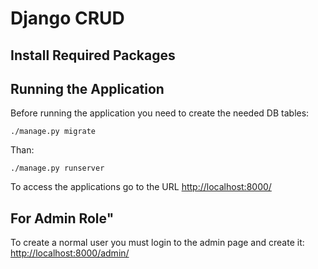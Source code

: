 # Django CRUD 

## Install Required Packages

## Running the Application

Before running the application you need to create the needed DB tables:

    ./manage.py migrate

Than:

    ./manage.py runserver

To access the applications go to the URL <http://localhost:8000/>


## For Admin Role"

To create a normal user you must login to the admin page and
create it: <http://localhost:8000/admin/>
